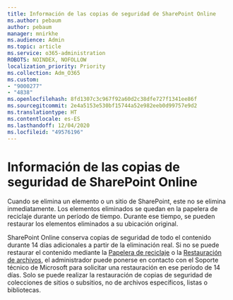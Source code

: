 ```yaml
---
title: Información de las copias de seguridad de SharePoint Online
ms.author: pebaum
author: pebaum
manager: mnirkhe
ms.audience: Admin
ms.topic: article
ms.service: o365-administration
ROBOTS: NOINDEX, NOFOLLOW
localization_priority: Priority
ms.collection: Adm_O365
ms.custom:
- "9000277"
- "4838"
ms.openlocfilehash: 8fd1307c3c967f92a60d2c38dfe727f1341ee86f
ms.sourcegitcommit: 2e4a5153e530bf15744a52e982eeb0d99757e9d2
ms.translationtype: HT
ms.contentlocale: es-ES
ms.lasthandoff: 12/04/2020
ms.locfileid: "49576196"
---
```

# <a name="sharepoint-online-backup-information"></a>Información de las copias de seguridad de SharePoint Online

Cuando se elimina un elemento o un sitio de SharePoint, este no se elimina inmediatamente. Los elementos eliminados se quedan en la papelera de reciclaje durante un período de tiempo. Durante ese tiempo, se pueden restaurar los elementos eliminados a su ubicación original.

SharePoint Online conserva copias de seguridad de todo el contenido durante 14 días adicionales a partir de la eliminación real. Si no se puede restaurar el contenido mediante la [Papelera de reciclaje](https://support.microsoft.com/office/restore-deleted-items-from-the-site-collection-recycle-bin-5fa924ee-16d7-487b-9a0a-021b9062d14b) o la [Restauración de archivos](https://support.microsoft.com/office/restore-your-onedrive-fa231298-759d-41cf-bcd0-25ac53eb8a15), el administrador puede ponerse en contacto con el Soporte técnico de Microsoft para solicitar una restauración en ese período de 14 días. Solo se puede realizar la restauración de copias de seguridad de colecciones de sitios o subsitios, no de archivos específicos, listas o bibliotecas.

